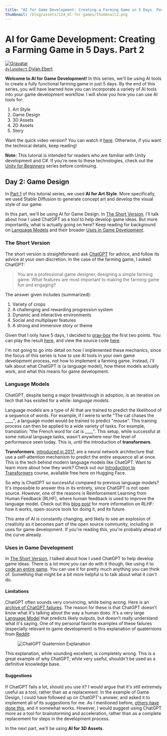 ```yaml
---
title: "AI for Game Development: Creating a Farming Game in 5 Days. Part 2"
thumbnail: /blog/assets/124_ml-for-games/thumbnail2.png
---
```


<h1>AI for Game Development: Creating a Farming Game in 5 Days. Part 2</h1>

<div class="author-card">
    <a href="/dylanebert">
        <img class="avatar avatar-user" src="https://aeiljuispo.cloudimg.io/v7/https://s3.amazonaws.com/moonup/production/uploads/1672164046414-624b4a964056e2a6914a05c5.png?w=200&h=200&f=face" title="Gravatar">
        <div class="bfc">
            <code>dylanebert</code>
            <span class="fullname">Dylan Ebert</span>
        </div>
  </a>
</div>
 
</head>

<body>

**Welcome to AI for Game Development!** In this series, we'll be using AI tools to create a fully functional farming game in just 5 days. By the end of this series, you will have learned how you can incorporate a variety of AI tools into your game development workflow. I will show you how you can use AI tools for:

1. Art Style
2. Game Design
3. 3D Assets
4. 2D Assets
5. Story

Want the quick video version? You can watch it [here](https://www.tiktok.com/@individualkex/video/7184106492180630827). Otherwise, if you want the technical details, keep reading!

<!-- TODO: Update above link to video -->

**Note:** This tutorial is intended for readers who are familiar with Unity development and C#. If you're new to these technologies, check out the [Unity for Beginners](https://www.tiktok.com/@individualkex/video/7086863567412038954?is_from_webapp=1&sender_device=pc&web_id=7043883634428052997) series before continuing.

## Day 2: Game Design

In [Part 1](https://huggingface.co/blog/ml-for-games-1) of this tutorial series, we used **AI for Art Style**. More specifically, we used Stable Diffusion to generate concept art and develop the visual style of our game.

In this part, we'll be using AI for Game Design. In [The Short Version](#the-short-version), I'll talk about how I used ChatGPT as a tool to help develop game ideas. But more importantly, what is actually going on here? Keep reading for background on [Language Models](#language-models) and their broader [Uses in Game Development](#uses-in-game-development).

### The Short Version

The short version is straightforward: ask [ChatGPT](https://chat.openai.com/chat) for advice, and follow its advice at your own discretion. In the case of the farming game, I asked ChatGPT:

> You are a professional game designer, designing a simple farming game. What features are most important to making the farming game fun and engaging?

The answer given includes (summarized):

1. Variety of crops
2. A challenging and rewarding progression system
3. Dynamic and interactive environments
4. Social and multiplayer features
5. A strong and immersive story or theme

Given that I only have 5 days, I decided to [gray-box](https://en.wikipedia.org/wiki/Gray-box_testing) the first two points. You can play the result [here](https://individualkex.itch.io/ml-for-game-dev-2), and view the source code [here](https://github.com/dylanebert/FarmingGame).

I'm not going to go into detail on how I implemented these mechanics, since the focus of this series is how to use AI tools in your own game development process, not how to implement a farming game. Instead, I'll talk about what ChatGPT is (a language model), how these models actually work, and what this means for game development.

### Language Models

ChatGPT, despite being a major breakthrough in adoption, is an iteration on tech that has existed for a while: *language models*.

Language models are a type of AI that are trained to predict the likelihood of a sequence of words. For example, if I were to write "The cat chases the ____", a language model would be trained to predict "mouse". This training process can then be applied to a wide variety of tasks. For example, translation: "the French word for cat is ____". This setup, while successful at some natural language tasks, wasn't anywhere near the level of performance seen today. This is, until the introduction of **transformers**.

**Transformers**, [introduced in 2017](https://proceedings.neurips.cc/paper/2017/file/3f5ee243547dee91fbd053c1c4a845aa-Paper.pdf), are a neural network architecture that use a self-attention mechanism to predict the entire sequence all at once. This is the tech behind modern language models like ChatGPT. Want to learn more about how they work? Check out our [Introduction to Transformers](https://huggingface.co/course/chapter1/1) course, available free here on Hugging Face.

So why is ChatGPT so successful compared to previous language models? It's impossible to answer this in its entirety, since ChatGPT is not open source. However, one of the reasons is Reinforcement Learning from Human Feedback (RLHF), where human feedback is used to improve the language model. Check out this [blog post](https://huggingface.co/blog/rlhf) for more information on RLHF: how it works, open-source tools for doing it, and its future.

This area of AI is constantly changing, and likely to see an explosion of creativity as it becomes part of the open source community, including in uses for game development. If you're reading this, you're probably ahead of the curve already.

### Uses in Game Development

In [The Short Version](#the-short-version), I talked about how I used ChatGPT to help develop game ideas. There is a lot more you can do with it though, like using it to [code an entire game](https://www.youtube.com/watch?v=YDWvAqKLTLg&ab_channel=AAlex). You can use it for pretty much anything you can think of. Something that might be a bit more helpful is to talk about what it *can't* do.

#### Limitations

ChatGPT often sounds very convincing, while being wrong. Here is an [archive of ChatGPT failures](https://github.com/giuven95/chatgpt-failures). The reason for these is that ChatGPT doesn't *know* what it's talking about the way a human does. It's a very large [Language Model](#language-models) that predicts likely outputs, but doesn't really understand what it's saying. One of my personal favorite examples of these failures (especially relevant to game development) is this explanation of quaternions from [Reddit](https://www.reddit.com/r/Unity3D/comments/zcps1f/eli5_quaternion_by_chatgpt/):

<figure class="image text-center">
  <img src="/blog/assets/124_ml-for-games/quaternion.png" alt="ChatGPT Quaternion Explanation">
</figure>

This explanation, while sounding excellent, is completely wrong. This is a great example of why ChatGPT, while very useful, shouldn't be used as a definitive knowledge base.

#### Suggestions

If ChatGPT fails a lot, should you use it? I would argue that it's still extremely useful as a tool, rather than as a replacement. In the example of Game Design, I could have followed up on ChatGPT's answer, and asked it to implement all of its suggestions for me. As I mentioned before, [others have done this](https://www.youtube.com/watch?v=YDWvAqKLTLg&ab_channel=AAlex), and it somewhat works. However, I would suggest using ChatGPT more as a tool for brainstorming and acceleration, rather than as a complete replacement for steps in the development process.

In the next part, we'll be using **AI for 3D Assets**.

<!-- TODO: Add link to next part -->
